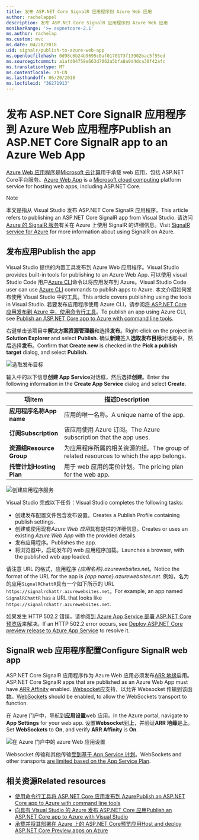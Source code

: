 ```yaml
---
title: 发布 ASP.NET Core SignalR 应用程序到 Azure Web 应用
author: rachelappel
description: 发布 ASP.NET Core SignalR 应用程序到 Azure Web 应用
monikerRange: '>= aspnetcore-2.1'
ms.author: rachelap
ms.custom: mvc
ms.date: 04/20/2018
uid: signalr/publish-to-azure-web-app
ms.openlocfilehash: 0d98c6b24b9695c0af0170173f13902bac5f55ed
ms.sourcegitcommit: a1afd04758e663d7062a5bfa8a0d4dca38f42afc
ms.translationtype: MT
ms.contentlocale: zh-CN
ms.lasthandoff: 06/20/2018
ms.locfileid: "36271913"
---
```

# <a name="publish-an-aspnet-core-signalr-app-to-an-azure-web-app"></a><span data-ttu-id="89dbb-103">发布 ASP.NET Core SignalR 应用程序到 Azure Web 应用程序</span><span class="sxs-lookup"><span data-stu-id="89dbb-103">Publish an ASP.NET Core SignalR app to an Azure Web App</span></span>

<span data-ttu-id="89dbb-104">[Azure Web 应用程序](/azure/app-service/app-service-web-overview)是[Microsoft 云计算](https://azure.microsoft.com/)用于承载 web 应用，包括 ASP.NET Core平台服务。</span><span class="sxs-lookup"><span data-stu-id="89dbb-104">[Azure Web App](/azure/app-service/app-service-web-overview) is a [Microsoft cloud computing](https://azure.microsoft.com/) platform service for hosting web apps, including ASP.NET Core.</span></span>

> [!NOTE]
> <span data-ttu-id="89dbb-105">本文是指从 Visual Studio 发布 ASP.NET Core SignalR 应用程序。</span><span class="sxs-lookup"><span data-stu-id="89dbb-105">This article refers to publishing an ASP.NET Core SignalR app from Visual Studio.</span></span> <span data-ttu-id="89dbb-106">请访问[Azure 的 SignalR 服务](https://azure.microsoft.com/en-gb/services/signalr-service?)有关在 Azure 上使用 SignalR 的详细信息。</span><span class="sxs-lookup"><span data-stu-id="89dbb-106">Visit [SignalR service for Azure](https://azure.microsoft.com/en-gb/services/signalr-service?) for more information about using SignalR on Azure.</span></span>

## <a name="publish-the-app"></a><span data-ttu-id="89dbb-107">发布应用</span><span class="sxs-lookup"><span data-stu-id="89dbb-107">Publish the app</span></span>

<span data-ttu-id="89dbb-108">Visual Studio 提供的内置工具发布到 Azure Web 应用程序。</span><span class="sxs-lookup"><span data-stu-id="89dbb-108">Visual Studio provides built-in tools for publishing to an Azure Web App.</span></span> <span data-ttu-id="89dbb-109">可以使用 visual Studio Code 用户[Azure CLI](/cli/azure)命令以将应用发布到 Azure。</span><span class="sxs-lookup"><span data-stu-id="89dbb-109">Visual Studio Code user can use [Azure CLI](/cli/azure) commands to publish apps to Azure.</span></span> <span data-ttu-id="89dbb-110">本文介绍如何发布使用 Visual Studio 中的工具。</span><span class="sxs-lookup"><span data-stu-id="89dbb-110">This article covers publishing using the tools in Visual Studio.</span></span> <span data-ttu-id="89dbb-111">若要发布应用程序使用 Azure CLI，请参阅[将 ASP.NET Core 应用发布到 Azure 中，使用命令行工具](xref:tutorials/publish-to-azure-webapp-using-cli)。</span><span class="sxs-lookup"><span data-stu-id="89dbb-111">To publish an app using Azure CLI, see [Publish an ASP.NET Core app to Azure with command line tools](xref:tutorials/publish-to-azure-webapp-using-cli).</span></span>

<span data-ttu-id="89dbb-112">右键单击该项目中**解决方案资源管理器**和选择**发布**。</span><span class="sxs-lookup"><span data-stu-id="89dbb-112">Right-click on the project in **Solution Explorer** and select **Publish**.</span></span> <span data-ttu-id="89dbb-113">确认**新建**签入**选取发布目标**对话框中，然后选择**发布**。</span><span class="sxs-lookup"><span data-stu-id="89dbb-113">Confirm that **Create new** is checked in the **Pick a publish target** dialog, and select **Publish**.</span></span>

![选取发布目标](publish-to-azure-web-app/_static/pick-publish-target-dialog.png)

<span data-ttu-id="89dbb-115">输入中的以下信息**创建 App Service**对话框，然后选择**创建**。</span><span class="sxs-lookup"><span data-stu-id="89dbb-115">Enter the following information in the **Create App Service** dialog and select **Create**.</span></span>

| <span data-ttu-id="89dbb-116">项</span><span class="sxs-lookup"><span data-stu-id="89dbb-116">Item</span></span> | <span data-ttu-id="89dbb-117">描述</span><span class="sxs-lookup"><span data-stu-id="89dbb-117">Description</span></span> |
| ---- | ----------- |
| <span data-ttu-id="89dbb-118">**应用程序名称**</span><span class="sxs-lookup"><span data-stu-id="89dbb-118">**App name**</span></span> | <span data-ttu-id="89dbb-119">应用的唯一名称。</span><span class="sxs-lookup"><span data-stu-id="89dbb-119">A unique name of the app.</span></span> |
| <span data-ttu-id="89dbb-120">**订阅**</span><span class="sxs-lookup"><span data-stu-id="89dbb-120">**Subscription**</span></span> | <span data-ttu-id="89dbb-121">该应用使用 Azure 订阅。</span><span class="sxs-lookup"><span data-stu-id="89dbb-121">The Azure subscription that the app uses.</span></span> |
| <span data-ttu-id="89dbb-122">**资源组**</span><span class="sxs-lookup"><span data-stu-id="89dbb-122">**Resource Group**</span></span> | <span data-ttu-id="89dbb-123">为应用程序所属的相关资源的组。</span><span class="sxs-lookup"><span data-stu-id="89dbb-123">The group of related resources to which the app belongs.</span></span>  |
| <span data-ttu-id="89dbb-124">**托管计划**</span><span class="sxs-lookup"><span data-stu-id="89dbb-124">**Hosting Plan**</span></span> | <span data-ttu-id="89dbb-125">用于 web 应用的定价计划。</span><span class="sxs-lookup"><span data-stu-id="89dbb-125">The pricing plan for the web app.</span></span> |

![创建应用程序服务](publish-to-azure-web-app/_static/create-app-service-dialog.png)

<span data-ttu-id="89dbb-127">Visual Studio 完成以下任务：</span><span class="sxs-lookup"><span data-stu-id="89dbb-127">Visual Studio completes the following tasks:</span></span>

* <span data-ttu-id="89dbb-128">创建发布配置文件包含发布设置。</span><span class="sxs-lookup"><span data-stu-id="89dbb-128">Creates a Publish Profile containing publish settings.</span></span>
* <span data-ttu-id="89dbb-129">创建或使用现有*Azure Web 应用*具有提供的详细信息。</span><span class="sxs-lookup"><span data-stu-id="89dbb-129">Creates or uses an existing *Azure Web App* with the provided details.</span></span>
* <span data-ttu-id="89dbb-130">发布应用程序。</span><span class="sxs-lookup"><span data-stu-id="89dbb-130">Publishes the app.</span></span>
* <span data-ttu-id="89dbb-131">将浏览器中，启动发布的 web 应用程序加载。</span><span class="sxs-lookup"><span data-stu-id="89dbb-131">Launches a browser, with the published web app loaded.</span></span>

<span data-ttu-id="89dbb-132">请注意 URL 的格式，应用程序 *{应用名称}.azurewebsites.net*。</span><span class="sxs-lookup"><span data-stu-id="89dbb-132">Notice the format of the URL for the app is *{app name}.azurewebsites.net*.</span></span> <span data-ttu-id="89dbb-133">例如，名为的应用`SignalRChattR`具有一个如下所示的 URL `https://signalrchattr.azurewebsites.net`。</span><span class="sxs-lookup"><span data-stu-id="89dbb-133">For example, an app named `SignalRChattR` has a URL that looks like `https://signalrchattr.azurewebsites.net`.</span></span>

<span data-ttu-id="89dbb-134">如果发生 HTTP 502.2 错误，请参阅[到 Azure App Service 部署 ASP.NET Core 预览版](xref:host-and-deploy/azure-apps/index)来解决。</span><span class="sxs-lookup"><span data-stu-id="89dbb-134">If an HTTP 502.2 error occurs, see [Deploy ASP.NET Core preview release to Azure App Service](xref:host-and-deploy/azure-apps/index) to resolve it.</span></span>

## <a name="configure-signalr-web-app"></a><span data-ttu-id="89dbb-135">SignalR web 应用程序配置</span><span class="sxs-lookup"><span data-stu-id="89dbb-135">Configure SignalR web app</span></span>

<span data-ttu-id="89dbb-136">ASP.NET Core SignalR 应用程序作为 Azure Web 应用必须发布[ARR 地缘](https://en.wikipedia.org/wiki/Application_Request_Routing)启用。</span><span class="sxs-lookup"><span data-stu-id="89dbb-136">ASP.NET Core SignalR apps that are published as an Azure Web App must have [ARR Affinity](https://en.wikipedia.org/wiki/Application_Request_Routing) enabled.</span></span> <span data-ttu-id="89dbb-137">[Websocket](xref:fundamentals/websockets)应支持，以允许 Websocket 传输到该函数。</span><span class="sxs-lookup"><span data-stu-id="89dbb-137">[WebSockets](xref:fundamentals/websockets) should be enabled, to allow the WebSockets transport to function.</span></span>

<span data-ttu-id="89dbb-138">在 Azure 门户中，导航到**应用设置**web 应用。</span><span class="sxs-lookup"><span data-stu-id="89dbb-138">In the Azure portal, navigate to **App Settings** for your web app.</span></span> <span data-ttu-id="89dbb-139">设置**Websocket**到**上**，并验证**ARR 地缘**是**上**。</span><span class="sxs-lookup"><span data-stu-id="89dbb-139">Set **WebSockets** to **On**, and verify **ARR Affinity** is **On**.</span></span>

![在 Azure 门户中的 azure Web 应用设置](publish-to-azure-web-app/_static/azure-web-app-settings.png)

 <span data-ttu-id="89dbb-141">Websocket 传输和其他传输[受到基于 App Service 计划](/azure/azure-subscription-service-limits#app-service-limits)。</span><span class="sxs-lookup"><span data-stu-id="89dbb-141">WebSockets and other transports [are limited based on the App Service Plan](/azure/azure-subscription-service-limits#app-service-limits).</span></span>

## <a name="related-resources"></a><span data-ttu-id="89dbb-142">相关资源</span><span class="sxs-lookup"><span data-stu-id="89dbb-142">Related resources</span></span>

* [<span data-ttu-id="89dbb-143">使用命令行工具将 ASP.NET Core 应用发布到 Azure</span><span class="sxs-lookup"><span data-stu-id="89dbb-143">Publish an ASP.NET Core app to Azure with command line tools</span></span>](xref:tutorials/publish-to-azure-webapp-using-cli?tabs=windows)
* [<span data-ttu-id="89dbb-144">向具有 Visual Studio 的 Azure 发布 ASP.NET Core 应用</span><span class="sxs-lookup"><span data-stu-id="89dbb-144">Publish an ASP.NET Core app to Azure with Visual Studio</span></span>](xref:tutorials/publish-to-azure-webapp-using-vs)
* [<span data-ttu-id="89dbb-145">承载并将其部署在 Azure 上的 ASP.NET Core预览应用</span><span class="sxs-lookup"><span data-stu-id="89dbb-145">Host and deploy ASP.NET Core Preview apps on Azure</span></span>](xref:host-and-deploy/azure-apps/index#deploy-aspnet-core-preview-release-to-azure-app-service)

